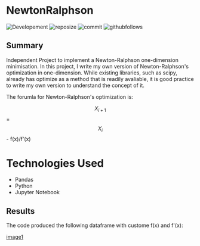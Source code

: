 # NewtonRalphson
![Developement](https://img.shields.io/badge/progress-complete-green)
![reposize](https://img.shields.io/github/repo-size/shaunwang1350/NewtonRalphson)
![commit](https://img.shields.io/github/last-commit/shaunwang1350/NewtonRalphson)
![githubfollows](https://img.shields.io/github/followers/shaunwang1350?style=social)
<br >

## Summary
Independent Project to implement a Newton-Ralphson one-dimension minimisation. In this project, I write my own version of Newton-Ralphson's optimization in one-dimension. While existing libraries, such as scipy, already has optimize as a method that is readily avaliable, it is good practice to write my own version to understand the concept of it.

The forumla for Newton-Ralphson's optimization is: 

$$ X_{i+1} $$ = $$X_{i}$$ - f(x)/f'(x)

# Technologies Used
* Pandas
* Python
* Jupyter Notebook

## Results
The code produced the following dataframe with custome f(x) and f'(x):

[image1](images/dataframe1.png)
